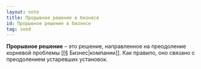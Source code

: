 ```yaml
---
layout: note
title: Прорывное решение в бизнесе
id: Прорывное решение в бизнесе
tag: seed
---
```

**Прорывное решение** – это решение, направленное на преодоление корневой проблемы [[§ Бизнес|компании]]. Как правило, оно связано с преодолением устаревших установок.


